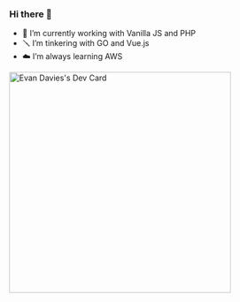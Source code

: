 ### Hi there 👋

- 📝 I’m currently working with Vanilla JS and PHP
- 🪛 I’m tinkering with GO and Vue.js
- ☁️ I’m always learning AWS

<!--
**mrevjd/mrevjd** is a ✨ _special_ ✨ repository because its `README.md` (this file) appears on your GitHub profile.

Here are some ideas to get you started:

- 🔭 I’m currently working on ...
- 🌱 I’m currently learning ...
- 👯 I’m looking to collaborate on ...
- 🤔 I’m looking for help with ...
- 💬 Ask me about ...
- 📫 How to reach me: ...
- 😄 Pronouns: ...
- ⚡ Fun fact: ...
-->

<a href="https://app.daily.dev/edavies"><img src="https://api.daily.dev/devcards/c2adf80ac39846b5a0766197b461f6c7.png?r=gfx" width="400" alt="Evan Davies's Dev Card"/></a>
